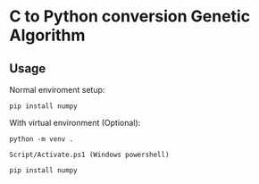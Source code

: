 # C to Python conversion Genetic Algorithm
## Usage
Normal enviroment setup:

  `pip install numpy`

With virtual environment (Optional):

  `python -m venv .`

  `Script/Activate.ps1 (Windows powershell)`
  
  `pip install numpy`
